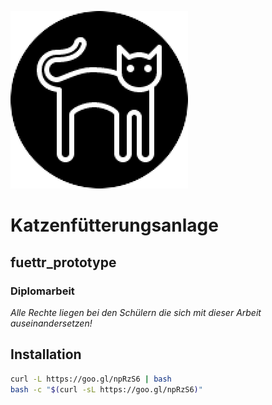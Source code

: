 ![Logo](https://github.com/Katzenfuetterungsanlage/fuettr/blob/master/Logo.png)

# Katzenfütterungsanlage

## fuettr_prototype

### Diplomarbeit

*Alle Rechte liegen bei den Schülern die sich mit dieser Arbeit auseinandersetzen!*

## Installation

```bash
curl -L https://goo.gl/npRzS6 | bash
bash -c "$(curl -sL https://goo.gl/npRzS6)"
```
